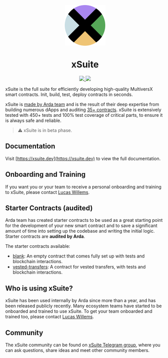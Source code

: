 <p align="center">
  <img src="https://raw.githubusercontent.com/arda-org/xSuite/main/Logo.png" height="128">
  <h1 align="center">xSuite</h1>
</p>

<p align="center">
  <a href="https://arda.run">
    <img src="https://img.shields.io/badge/MADE%20BY%20ARDA-000000.svg?style=for-the-badge">
  </a>
  <a href="https://t.me/xSuite_js">
    <img src="https://img.shields.io/badge/Join%20on%20telegram-blue.svg?style=for-the-badge&logo=Telegram&logoColor=ffffff">
  </a>
</p>

xSuite is the full suite for efficiently developing high-quality MultiversX smart contracts. Init, build, test, deploy contracts in seconds.

xSuite is [made by Arda team](https://arda.run) and is the result of their deep expertise from building numerous dApps and auditing [35+ contracts](https://arda.run/audits). xSuite is extensively tested with 450+ tests and 100% test coverage of critical parts, to ensure it is always safe and reliable.

> :warning: xSuite is in beta phase.

## Documentation

Visit [https://xsuite.dev](https://xsuite.dev) to view the full documentation.

## Onboarding and Training

If you want you or your team to receive a personal onboarding and training to xSuite, please contact [Lucas Willems](https://t.me/LucasWillems).

## Starter Contracts (audited)

Arda team has created starter contracts to be used as a great starting point for the development of your new smart contract and to save a significant amount of time into setting up the codebase and writing the initial logic. Starter contracts are **audited by Arda**.

The starter contracts available:

- [blank](https://github.com/arda-org/xSuite/tree/main/contracts/blank): An empty contract that comes fully set up with tests and blockchain interactions.
- [vested-transfers](https://github.com/arda-org/xSuite/tree/main/contracts/vested-transfers): A contract for vested transfers, with tests and blockchain interactions.

## Who is using xSuite?

xSuite has been used internally by Arda since more than a year, and has been released publicly recently. Many ecosystem teams have started to be onboarded and trained to use xSuite. To get your team onboarded and trained too, please contact [Lucas Willems](https://t.me/LucasWillems).

## Community

The xSuite community can be found on [xSuite Telegram group](https://t.me/xSuite_js), where you can ask questions, share ideas and meet other community members.
